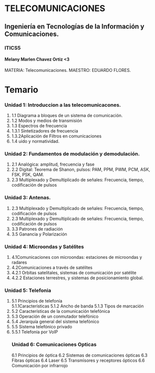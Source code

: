 # TELECOMUNICACIONES
## Ingeniería en Tecnologías de la Información y Comunicaciones.
### ITICS5
#### Melany Marlen Chavez Ortiz <3

MATERIA: Telecomunicaciones.
MAESTRO: EDUARDO FLORES.

# Temario

### Unidad 1: Introduccion a las telecomunicacones.
<ol>
  <li>1.1 Diagrama a bloques de un sistema de comunicación.</li>
  <li>1.2 Modos y medios de transmisión</li>
  <li>1.3 Espectros de frecuencia</li>
        <li> 1.3.1 Sintetizadores de frecuencia</li>
        <li> 1.3.2Aplicación de Filtros en comunicaciones</li>
  <li>1.4 uido y normatividad.</li>
</ol>

### Unidad 2: Fundamentos de modulación y demodulación.
<ol>
  <li>2.1 Analógica: amplitud, frecuencia y fase</li>
  <li>2.2 Digital: Teorema de Shanon, pulsos: PAM, PPM,
       PWM, PCM, ASK, FSK, PSK, QAM.</li>
  <li>2.3 Multiplexado y Demultiplicado de señales:
       Frecuencia, tiempo, codificación de pulsos</li>
</ol>

### Unidad 3: Antenas.
<ol>
  <li>2.3 Multiplexado y Demultiplicado de señales:
      Frecuencia, tiempo, codificación de pulsos</li>
  <li>2.3 Multiplexado y Demultiplicado de señales:
      Frecuencia, tiempo, codificación de pulsos</li>
  <li>3.3 Patrones de radiación</li>
  <li>3.5 Ganancia y Polarización</li>
</ol>

### Unidad 4: Microondas y Satélites
<ol>
  <li>4.1Comunicaciones con microondas: estaciones de
      microondas y radares</li>
  <li> 4.2Comunicaciones a través de satélites</li>
  <li>4.2.1 Orbitas satelitales, sistemas de comunicación
      por satélite</li>
  <li>4.2.2 Estaciones terrestres, y sistemas de
      posicionamiento global.</li>
</ol>

### Unidad 5: Telefonia
<ol>
  <li>5.1 Principios de telefonía</li>
     5.1.1Características</li>
     5.1.2 Ancho de banda</li>
     5.1.3 Tipos de marcación</li>
  <li>5.2 Características de la comunicación telefónica</li>
  <li>5.3 Operación de un conmutador telefónico</li>
  <li>5.4 Jerarquía general del sistema telefónico</li>
  <li>5.5 Sistema telefónico privado</li>
  <li>5.5.1 Telefonía por VoIP</li>

### Unidad 6: Comunicaciones Opticas

6.1 Principios de óptica
6.2 Sistemas de comunicaciones ópticas
6.3 Fibras ópticas
6.4 Laser
6.5 Transmisores y receptores ópticos
6.6 Comunicación por infrarrojo
</ol>